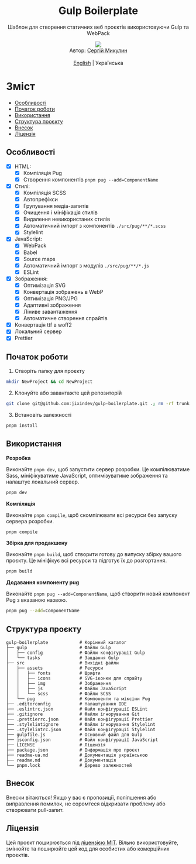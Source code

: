 <div align="center">
<h1>Gulp Boilerplate</h1>
<p>Шаблон для створення статичних веб проєктів використовуючи Gulp та WebPack</p>
<img src="https://img.shields.io/github/package-json/v/jixindev/gulp-boilerplate?style=for-the-badge&color=blue">

<br>
Автор: <a href="https://jixindev.com" target="_blank">Сергій Микулин</a>
<br>
<br>
<a href="/readme-ua.md">English</a> | Українська
</div>

# Зміст

- [Особливості](#особливості)
- [Початок роботи](#початок-роботи)
- [Використання](#використання)
- [Структура проєкту](#структура-проєкту)
- [Внесок](#внесок)
- [Ліцензія](#ліцензія)

## Особливості

- [x] HTML:
  - [x] Компіляція Pug
  - [x] Створення компонентів `pnpm pug --add=ComponentName`
- [x] Стилі:
  - [x] Компіляція SCSS
  - [x] Автопрефікси
  - [x] Групування медіа-запитів
  - [x] Очищення і мініфікація стилів
  - [x] Видалення невикористаних стилів
  - [x] Автоматичний імпорт з компонентів `./src/pug/**/*.scss`
  - [x] Stylelint
- [x] JavaScript:
  - [x] WebPack
  - [x] Babel
  - [x] Source maps
  - [x] Автоматичний імпорт з модулів `./src/pug/**/*.js`
  - [x] ESLint
- [x] Зображення:
  - [x] Оптимізація SVG
  - [x] Конвертація зображень в WebP
  - [x] Оптимізація PNG/JPG
  - [x] Адаптивні зображення
  - [x] Ліниве завантаження
  - [x] Автоматичне створення спрайтів
- [x] Конвертація ttf в woff2
- [x] Локальний сервер
- [x] Prettier

## Початок роботи

1. Створіть папку для проєкту

```bash
mkdir NewProject && cd NewProject
```

2. Клонуйте або завантажте цей репозиторій

```bash
git clone git@github.com:jixindev/gulp-boilerplate.git .; rm -rf trunk .git
```

3. Встановіть залежності

```bash
pnpm install
```

## Використання

**Розробка**

Виконайте `pnpm dev`, щоб запустити сервер розробки. Це компілюватиме Sass, мініфікуватиме JavaScript, оптимізуватиме зображення та налаштує локальний сервер.

```bash
pnpm dev
```

**Компіляція**

Виконайте `pnpm compile`, щоб скомпілювати всі ресурси без запуску сервера розробки.

```bash
pnpm compile
```

**Збірка для продакшену**

Виконайте `pnpm build`, щоб створити готову до випуску збірку вашого проєкту. Це мініфікує всі ресурси та підготує їх до розгортання.

```bash
pnpm build
```

**Додавання компоненту pug**

Виконайте `pnpm pug --add=ComponentName`, щоб створити новий компонент Pug з вказаною назвою.

```bash
pnpm pug --add=ComponentName
```

## Структура проєкту

```
gulp-boilerplate            # Корінний каталог
├── gulp                    # Файли Gulp
│   ├── config              # Файли конфігурації Gulp
│   └── tasks               # Завдання Gulp
├── src                     # Вихідні файли
│   ├── assets              # Ресурси
│   │   ├── fonts           # Шрифти
│   │   ├── icons           # SVG-іконки для спрайту
│   │   ├── img             # Зображення
│   │   ├── js              # Файли JavaScript
│   │   └── scss            # Файли SCSS
│   └── pug                 # Компоненти та міксіни Pug
├── .editorconfig           # Налаштування IDE
├── .eslintrc.json          # Файл конфігурації ESLint
├── .gitignore              # Файли ігнорування Git
├── .prettierrc.json        # Файл конфігурації Prettier
├── .stylelintignore        # Файли ігнорування Stylelint
├── .stylelintrc.json       # Файл конфігурації Stylelint
├── gulpfile.js             # Основний файл для Gulp
├── jsconfig.json           # Файл конфігурації JavaScript
├── LICENSE                 # Ліцензія
├── package.json            # Інформація про проєкт
├── readme-ua.md            # Документація українською
├── readme.md               # Документація
└── pnpm.lock               # Дерево залежностей
```

## Внесок

Внески вітаються! Якщо у вас є пропозиції, поліпшення або виправлення помилок, не соромтеся відкривати проблему або створювати pull-запит.

## Ліцензія

Цей проєкт поширюється під [ліцензією MIT](/LICENSE). Вільно використовуйте, змінюйте та поширюйте цей код для особистих або комерційних проєктів.
